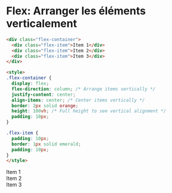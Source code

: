 <div w-full h-full>
    <div>
        <h1 pb-4 text-gradient-css font-mono text-2xl >Flex: Arranger les éléments verticalement</h1>
    </div>
    <div grid="~ cols-2 gap-4">
<div>

```html
<div class="flex-container">
  <div class="flex-item">Item 1</div>
  <div class="flex-item">Item 2</div>
  <div class="flex-item">Item 3</div>
</div>

<style>
.flex-container {
  display: flex;
  flex-direction: column; /* Arrange items vertically */
  justify-content: center;
  align-items: center; /* Center items vertically */
  border: 2px solid orange;
  height: 100vh; /* Full height to see vertical alignment */
  padding: 10px;
}

.flex-item {
  padding: 10px;
  border: 1px solid emerald;
  padding: 10px;
}
</style>
```
</div>
<div>
    <div flex="~ col justify-center items-center" border-2 border-orange h-89 mt-1 p-2>
      <div border-1 border-emerald p-2>Item 1</div>
      <div border-1 border-emerald p-2>Item 2</div>
      <div border-1 border-emerald p-2>Item 3</div>
    </div>
</div>
</div>
</div>



